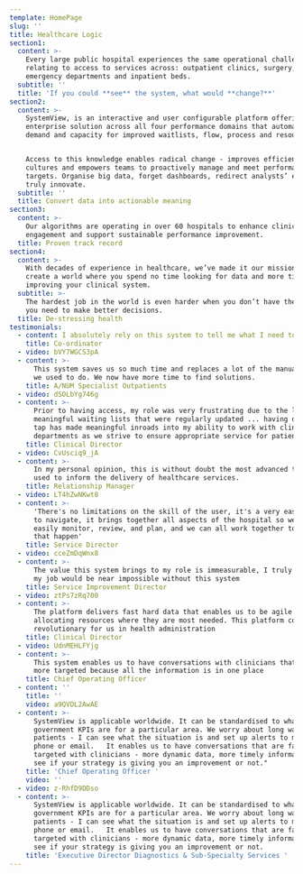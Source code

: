 ```yaml
---
template: HomePage
slug: ''
title: Healthcare Logic
section1:
  content: >-
    Every large public hospital experiences the same operational challenges
    relating to access to services across: outpatient clinics, surgery,
    emergency departments and inpatient beds.
  subtitle: ''
  title: 'If you could **see** the system, what would **change?**'
section2:
  content: >-
    SystemView, is an interactive and user configurable platform offering an
    enterprise solution across all four performance domains that automates
    demand and capacity for improved waitlists, flow, process and resourcing.


    Access to this knowledge enables radical change - improves efficiencies,
    cultures and empowers teams to proactively manage and meet performance
    targets. Organise big data, forget dashboards, redirect analysts’ efforts to
    truly innovate.
  subtitle: ''
  title: Convert data into actionable meaning
section3:
  content: >-
    Our algorithms are operating in over 60 hospitals to enhance clinical team
    engagement and support sustainable performance improvement.
  title: Proven track record
section4:
  content: >-
    With decades of experience in healthcare, we’ve made it our mission to
    create a world where you spend no time looking for data and more time
    improving your clinical system.
  subtitle: >-
    The hardest job in the world is even harder when you don’t have the tools
    you need to make better decisions.
  title: De-stressing health
testimonials:
  - content: I absolutely rely on this system to tell me what I need to keep an eye on.
    title: Co-ordinator
  - video: bVY7WGCS3pA
  - content: >-
      This system saves us so much time and replaces a lot of the manual entry
      we used to do. We now have more time to find solutions.
    title: A/NUM Specialist Outpatients
  - video: dSOLbYg746g
  - content: >-
      Prior to having access, my role was very frustrating due to the lack of
      meaningful waiting lists that were regularly updated ... having data on
      tap has made meaningful inroads into my ability to work with clinical
      departments as we strive to ensure appropriate service for patients.
    title: Clinical Director
  - video: CvUsciq9_jA
  - content: >-
      In my personal opinion, this is without doubt the most advanced technology
      used to inform the delivery of healthcare services.
    title: Relationship Manager
  - video: LT4hZwNKwt8
  - content: >-
      'There's no limitations on the skill of the user, it's a very easy system
      to navigate, it brings together all aspects of the hospital so we can
      easily monitor, review, and plan, and we can all work together to make
      that happen'
    title: Service Director
  - video: cceZmDqWnx8
  - content: >-
      The value this system brings to my role is immeasurable, I truly believe
      my job would be near impossible without this system
    title: Service Improvement Director
  - video: ztPs7zRq700
  - content: >-
      The platform delivers fast hard data that enables us to be agile in
      allocating resources where they are most needed. This platform could be
      revolutionary for us in health administration
    title: Clinical Director
  - video: UdnMEHLFYjg
  - content: >-
      This system enables us to have conversations with clinicians that is far
      more targeted because all the information is in one place
    title: Chief Operating Officer
  - content: ''
    title: ''
    video: a9QVDL2AwAE
  - content: >-
      SystemView is applicable worldwide. It can be standardised to whatever the
      government KPIs are for a particular area. We worry about long waiting
      patients - I can see what the situation is and set up alerts to my mobile
      phone or email.   It enables us to have conversations that are far more
      targeted with clinicians - more dynamic data, more timely information, and
      see if your strategy is giving you an improvement or not."
    title: 'Chief Operating Officer '
    video: ''
  - video: z-RhfD9DDso
  - content: >-
      SystemView is applicable worldwide. It can be standardised to whatever the
      government KPIs are for a particular area. We worry about long waiting
      patients - I can see what the situation is and set up alerts to my mobile
      phone or email.   It enables us to have conversations that are far more
      targeted with clinicians - more dynamic data, more timely information, and
      see if your strategy is giving you an improvement or not.
    title: 'Executive Director Diagnostics & Sub-Specialty Services '
---
```


